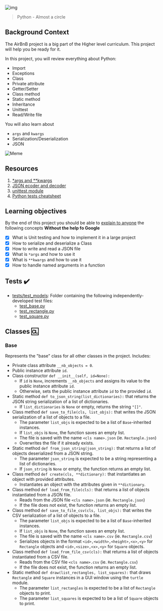 ![img](https://assets.imaginablefutures.com/media/images/ALX_Logo.max-200x150.png)

> Python - Almost a circle

## Background Context

The AirBnB project is a big part of the Higher level curriculum. This project will help you be ready for it.

In this project, you will review everything about Python:

- Import
- Exceptions
- Class
- Private attribute
- Getter/Setter
- Class method
- Static method
- Inheritance
- Unittest
- Read/Write file

You will also learn about

- `args` and `kwargs`
- Serialization/Deserialization
- JSON

![Meme](https://media2.giphy.com/media/unQ3IJU2RG7DO/200w.webp?cid=ecf05e47vwvnanfaua5wktd4b2fknxalp7wtxh6peo7mok14&rid=200w.webp&ct=g)

## Resources

1. [\*args and \*\*kwargs](https://yasoob.me/2013/08/04/args-and-kwargs-in-python-explained/)
2. [JSON ecoder and decoder](https://docs.python.org/3/library/json.html)
3. [unittest module](https://docs.python.org/3.4/library/unittest.html#module-unittest)
4. [Python tests cheatsheet](https://www.pythonsheets.com/notes/python-tests.html)

## Learning objectives

By the end of this project you should be able to [explain to anyone](https://fs.blog/feynman-learning-technique/) the following concepts **Without the help fo Google**

- [x] What is Unit testing and how to implement it in a large project
- [x] How to serialize and deserialize a Class
- [x] How to write and read a JSON file
- [x] What is `*args` and how to use it
- [x] What is `**kwargs` and how to use it
- [x] How to handle named arguments in a function

## Tests :heavy_check_mark:

- [tests/test_models](./tests/test_models): Folder containing the following
  independently-developed test files:
  - [test_base.py](./tests/test_models/test_base.py)
  - [test_rectangle.py](./tests/test_models/test_rectangle.py)
  - [test_square.py](./tests/test_models/test_square.py)

## Classes :cl:

### Base

Represents the "base" class for all other classes in the project. Includes:

- Private class attribute `__nb_objects = 0`.
- Public instance attribute `id`.
- Class constructor `def __init__(self, id=None):`
  - If `id` is `None`, increments `__nb_objects` and assigns its value to the
    public instance attribute `id`.
  - Otherwise, sets the public instance attribute `id` to the provided `id`.
- Static method `def to_json_string(list_dictionaries):` that returns the JSON
  string serialization of a list of dictionaries.
  - If `list_dictionaries` is `None` or empty, returns the string `"[]"`.
- Class method `def save_to_file(cls, list_objs):` that writes the JSON
  serialization of a list of objects to a file.
  - The parameter `list_objs` is expected to be a list of `Base`-inherited
    instances.
  - If `list_objs` is `None`, the function saves an empty list.
  - The file is saved with the name `<cls name>.json` (ie. `Rectangle.json`)
  - Overwrites the file if it already exists.
- Static method `def from_json_string(json_string):` that returns a list of
  objects deserialized from a JSON string.
  - The parameter `json_string` is expected to be a string representing a
    list of dictionaries.
  - If `json_string` is `None` or empty, the function returns an empty list.
- Class method `def create(cls, **dictionary):` that instantiates an object with
  provided attributes.
  - Instantiates an object with the attributes given in `**dictionary`.
- Class method `def load_from_file(cls):` that returns a list of objects
  instantiated from a JSON file.
  - Reads from the JSON file `<cls name>.json` (ie. `Rectangle.json`)
  - If the file does not exist, the function returns an empty list.
- Class method `def save_to_file_csv(cls, list_objs):` that writes the CSV
  serialization of a list of objects to a file.
  - The parameter `list_objs` is expected to be a list of `Base`-inherited
    instances.
  - If `list_objs` is `None`, the function saves an empty list.
  - The file is saved with the name `<cls name>.csv` (ie. `Rectangle.csv`)
  - Serializes objects in the format `<id>,<width>,<height>,<x>,<y>` for
    `Rectangle` objects and `<id>,<size>,<x>,<y>` for `Square` objects.
- Class method `def load_from_file_csv(cls):` that returns a list of objects
  instantiated from a CSV file.
  - Reads from the CSV file `<cls name>.csv` (ie. `Rectangle.csv`)
  - If the file does not exist, the function returns an empty list.
- Static method `def draw(list_rectangles, list_squares):` that draws
  `Rectangle` and `Square` instances in a GUI window using the `turtle` module.
  - The parameter `list_rectangles` is expected to be a list of `Rectangle`
    objects to print.
  - The parameter `list_squares` is expected to be a list of `Square` objects
    to print.
